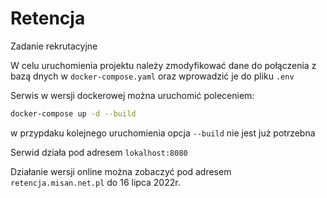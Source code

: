 # Retencja

Zadanie rekrutacyjne

W celu uruchomienia projektu należy zmodyfikować dane do połączenia z bazą dnych w `docker-compose.yaml` oraz wprowadzić je do pliku `.env`

Serwis w wersji dockerowej można uruchomić poleceniem:
```bash
docker-compose up -d --build
```
w przypdaku kolejnego uruchomienia opcja `--build` nie jest już potrzebna

Serwid działa pod adresem `lokalhost:8080`

Działanie wersji online można zobaczyć pod adresem `retencja.misan.net.pl` do 16 lipca 2022r.
